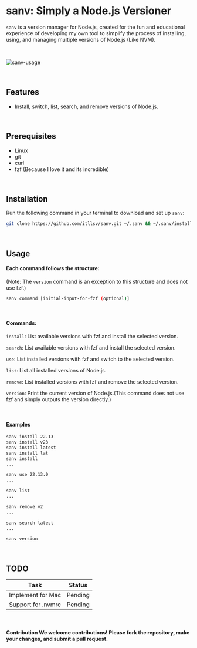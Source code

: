 # sanv: Simply a Node.js Versioner

```sanv``` is a version manager for Node.js, created for the fun and educational experience of developing my own tool to simplify the process of installing, using, and managing multiple versions of Node.js (Like NVM).

<br />

![sanv-usage](https://github.com/user-attachments/assets/a84ef32c-1477-4ae0-991f-b71d81bd8bbd)

<br/>

## Features 
- Install, switch, list, search, and remove versions of Node.js.
  
<br/>

## Prerequisites 
- Linux
- git
- curl
- fzf (Because I love it and its incredible)

<br/>

## Installation 

Run the following command in your terminal to download and set up ```sanv```: 
```bash 
git clone https://github.com/itllsv/sanv.git ~/.sanv && ~/.sanv/install.sh
``` 

<br/>

## Usage 
#### Each command follows the structure:
(Note: The ```version``` command is an exception to this structure and does not use fzf.)
```bash 
sanv command [initial-input-for-fzf (optional)]
```

<br/>

#### Commands:
```install```: List available versions with fzf and install the selected version.

```search```: List available versions with fzf and install the selected version.

```use```: List installed versions with fzf and switch to the selected version.

```list```: List all installed versions of Node.js.

```remove```: List installed versions with fzf and remove the selected version.

```version```: Print the current version of Node.js.(This command does not use fzf and simply outputs the version directly.)

<br/>

#### Examples
```bash
sanv install 22.13
sanv install v23
sanv install latest
sanv install lat
sanv install
...

sanv use 22.13.0
...

sanv list 
...

sanv remove v2
...

sanv search latest
...

sanv version
```

<br/>

## TODO
| Task               | Status  |
|--------------------|---------|
| Implement for Mac  | Pending |
| Support for .nvmrc | Pending |

<br/>

#### Contribution We welcome contributions! Please fork the repository, make your changes, and submit a pull request. 
